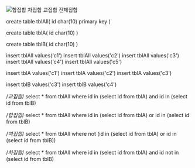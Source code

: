 ![합집합 차집합 교집합 전체집합](https://user-images.githubusercontent.com/110071838/223899255-446a0650-72fb-40ce-88b2-026434c3c4d5.jpg)


create table tblAll(
 id char(10) primary key
)

create table tblA(
 id char(10)
)

create table tblB(
 id char(10)
)

insert tblAll values('c1')
insert tblAll values('c2')
insert tblAll values('c3')
insert tblAll values('c4')
insert tblAll values('c5')

insert tblA values('c1')
insert tblA values('c2')
insert tblA values('c3')

insert tblB values('c3')
insert tblB values('c4')


/*교집합*/
select * from tblAll
where id in (select id from tblA) and
          id in (select id from tblB)
        
/*합집합*/ 
select * from tblAll
where id in (select id from tblA) or
          id in (select id from tblB)
         
/*여집합*/ 
select * from tblAll
where not (id in (select id from tblA) or
          id in (select id from tblB))  
        
/*차집합*/ 
select * from tblAll
where id  in (select id from tblA) and
          id not in (select id from tblB)
